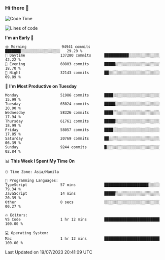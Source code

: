 ### Hi there 👋

<!--START_SECTION:waka-->
![Code Time](http://img.shields.io/badge/Code%20Time-4%2C162%20hrs%2030%20mins-blue)

![Lines of code](https://img.shields.io/badge/From%20Hello%20World%20I%27ve%20Written-117.0%20million%20lines%20of%20code-blue)

**I'm an Early 🐤** 

```text
🌞 Morning                94941 commits       ███████░░░░░░░░░░░░░░░░░░   29.20 % 
🌆 Daytime                137280 commits      ███████████░░░░░░░░░░░░░░   42.22 % 
🌃 Evening                60803 commits       █████░░░░░░░░░░░░░░░░░░░░   18.70 % 
🌙 Night                  32143 commits       ██░░░░░░░░░░░░░░░░░░░░░░░   09.89 % 
```
📅 **I'm Most Productive on Tuesday** 

```text
Monday                   51986 commits       ████░░░░░░░░░░░░░░░░░░░░░   15.99 % 
Tuesday                  65024 commits       █████░░░░░░░░░░░░░░░░░░░░   20.00 % 
Wednesday                58326 commits       ████░░░░░░░░░░░░░░░░░░░░░   17.94 % 
Thursday                 61761 commits       █████░░░░░░░░░░░░░░░░░░░░   18.99 % 
Friday                   58057 commits       ████░░░░░░░░░░░░░░░░░░░░░   17.85 % 
Saturday                 20769 commits       ██░░░░░░░░░░░░░░░░░░░░░░░   06.39 % 
Sunday                   9244 commits        █░░░░░░░░░░░░░░░░░░░░░░░░   02.84 % 
```


📊 **This Week I Spent My Time On** 

```text
🕑︎ Time Zone: Asia/Manila

💬 Programming Languages: 
TypeScript               57 mins             ████████████████████░░░░░   79.34 % 
JavaScript               14 mins             █████░░░░░░░░░░░░░░░░░░░░   20.39 % 
Other                    0 secs              ░░░░░░░░░░░░░░░░░░░░░░░░░   00.27 % 

🔥 Editors: 
VS Code                  1 hr 12 mins        █████████████████████████   100.00 % 

💻 Operating System: 
Mac                      1 hr 12 mins        █████████████████████████   100.00 % 
```


 Last Updated on 19/07/2023 20:41:09 UTC
<!--END_SECTION:waka-->


<!--
**rad182/rad182** is a ✨ _special_ ✨ repository because its `README.md` (this file) appears on your GitHub profile.

Here are some ideas to get you started:

- 🔭 I’m currently working on ...
- 🌱 I’m currently learning ...
- 👯 I’m looking to collaborate on ...
- 🤔 I’m looking for help with ...
- 💬 Ask me about ...
- 📫 How to reach me: ...
- 😄 Pronouns: ...
- ⚡ Fun fact: ...
-->
